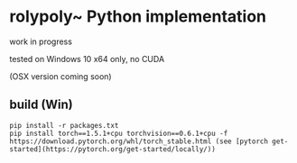 # rolypoly~ Python implementation
work in progress

tested on Windows 10 x64 only, no CUDA

(OSX version coming soon)

## build (Win)

    pip install -r packages.txt
    pip install torch==1.5.1+cpu torchvision==0.6.1+cpu -f https://download.pytorch.org/whl/torch_stable.html (see [pytorch get-started](https://pytorch.org/get-started/locally/))
